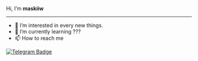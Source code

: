 Hi, I’m **maskiiw**

---

- 👀 I’m interested in every new things.
- 🌱 I’m currently learning ???
- 📫 How to reach me <div id="badges">
<a href="http://telegram.me/awmiriiw">
    <img src="https://img.shields.io/badge/Telegram-blue?style=for-the-badge&logo=telegram&logoColor=white" alt="Telegram Badge"/>
  </a>
</div>
<!---
maskiiw/maskiiw is a ✨ special ✨ repository because its `README.md` (this file) appears on your GitHub profile.
You can click the Preview link to take a look at your changes.
--->
